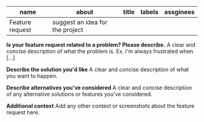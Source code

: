 | name            | about                           | title |  labels |  assginees |
|-----------------|---------------------------------|-------|---------|------------|
| Feature request | suggest an idea for the project |       |         |            |

**Is your feature request related to a problem? Please describe.**
A clear and concise description of what the problem is. Ex. I'm always frustrated when [...]

**Describe the solution you'd like**
A clear and concise description of what you want to happen.

**Describe alternatives you've considered**
A clear and concise description of any alternative solutions or features you've considered.

**Additional context**
Add any other context or screenshots about the feature request here.
